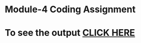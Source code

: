 

# Module-4 Coding Assignment



# To see the output [CLICK HERE](https://github.com/JubayarHassan/module4-solution/blob/main/index.html)

